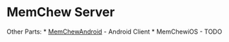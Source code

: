 # MemChew Server

Other Parts:
    * [MemChewAndroid](https://github.com/rameshvarun/MemChewAndroid) - Android Client
    * MemChewiOS - TODO